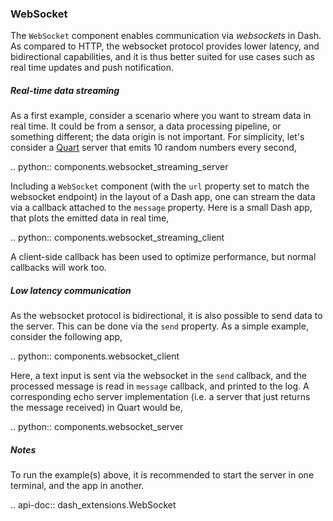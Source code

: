 ### WebSocket

The `WebSocket` component enables communication via _websockets_ in Dash. As compared to HTTP, the websocket protocol provides lower latency, and bidirectional capabilities, and it is thus better suited for use cases such as real time updates and push notification. 

##### Real-time data streaming

As a first example, consider a scenario where you want to stream data in real time. It could be from a sensor, a data processing pipeline, or something different; the data origin is not important. For simplicity, let's consider a [Quart](https://pgjones.gitlab.io/quart/) server that emits 10 random numbers every second,

.. python:: components.websocket_streaming_server

Including a `WebSocket` component (with the `url` property set to match the websocket endpoint) in the layout of a Dash app, one can stream the data via a callback attached to the `message` property. Here is a small Dash app, that plots the emitted data in real time,

.. python:: components.websocket_streaming_client

A client-side callback has been used to optimize performance, but normal callbacks will work too.

##### Low latency communication 

As the websocket protocol is bidirectional, it is also possible to send data to the server. This can be done via the `send` property. As a simple example, consider the following app,

.. python:: components.websocket_client

Here, a text input is sent via the websocket in the `send` callback, and the processed message is read in `message` callback, and printed to the log. A corresponding echo server implementation (i.e. a server that just returns the message received) in Quart would be,

.. python:: components.websocket_server

##### Notes

To run the example(s) above, it is recommended to start the server in one terminal, and the app in another. 

.. api-doc:: dash_extensions.WebSocket